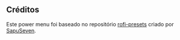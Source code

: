 ## Créditos

Este power menu foi baseado no repositório [rofi-presets](https://github.com/SapuSeven/rofi-presets) criado por [SapuSeven](https://github.com/SapuSeven).
